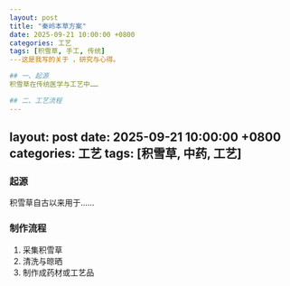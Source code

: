 ```yaml
---
layout: post
title: "秦岭本草方案"
date: 2025-09-21 10:00:00 +0800
categories: 工艺
tags: [积雪草, 手工, 传统]
---这是我写的关于 ，研究与心得。

## 一、起源
积雪草在传统医学与工艺中……

## 二、工艺流程
---
```

layout: post
date: 2025-09-21 10:00:00 +0800
categories: 工艺
tags: [积雪草, 中药, 工艺]
---

### 起源
积雪草自古以来用于……

### 制作流程
1. 采集积雪草
2. 清洗与晾晒
3. 制作成药材或工艺品
